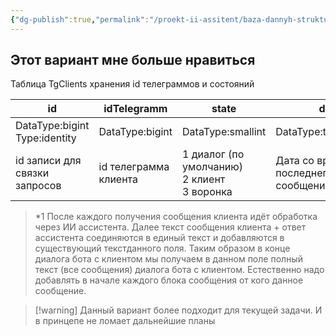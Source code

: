 ```yaml
---
{"dg-publish":true,"permalink":"/proekt-ii-assitent/baza-dannyh-struktura/variant2-bazy-dannyh/","tags":["бд","бот","ии","ии-ассистенты","бот-продавец","bd","иипроект","чат-боты"]}
---
```


## Этот вариант мне больше нравиться

Таблица TgClients хранения id телеграммов и состояний

| id                               | idTelegramm           | state                                            | dt                                    | dialog                |
| -------------------------------- | --------------------- | ------------------------------------------------ | ------------------------------------- | --------------------- |
| DataType:bigint<br>Type:identity | DataType:bigint       | DataType:smallint                                | DataType:timestamp                    | DataType:text         |
| id записи для связки запросов    | id телеграмма клиента | 1 диалог (по умолчанию)<br>2 клиент<br>3 воронка | Дата со временем последнего сообщения | Текст всего диалога*1 |

> \*1 После каждого получения сообщения клиента идёт обработка через ИИ ассистента. Далее текст сообщения клиента  + ответ ассистента соединяются в единый текст и добавляются в существующий текстданного поля. Таким образом в конце диалога бота с клиентом мы получаем в данном поле полный текст (все сообщения) диалога бота с клиентом. Естественно надо добавлять в начале каждого блока сообщения от кого данное сообщение. 

>[!warning] Данный вариант более подходит для текущей задачи. И в принцепе не ломает дальнейшие планы

